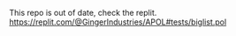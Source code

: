This repo is out of date, check the replit.
https://replit.com/@GingerIndustries/APOL#tests/biglist.pol

